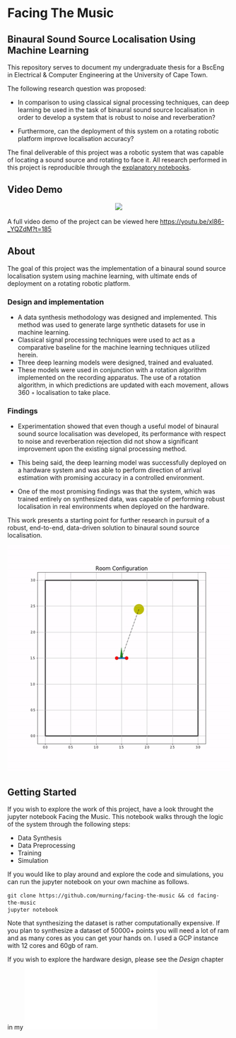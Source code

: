 Facing The Music
==============================

## Binaural Sound Source Localisation Using Machine Learning

This repository serves to document my undergraduate thesis for a BscEng in Electrical & Computer Engineering at the University of Cape Town. 

The following research question was proposed: 

* In comparison to using classical signal processing techniques, can deep learning
  be used in the task of binaural sound source localisation in order to
  develop a system that is robust to noise and reverberation? 
  
* Furthermore, can the deployment of this system on a rotating robotic platform improve localisation accuracy?


The final deliverable of this project was a robotic system that was capable of locating a sound source and rotating to face it. All research performed in this project is reproducible through the [explanatory notebooks](./notebooks/).

Video Demo
---------------

<p align="center">
  <img src=./images/demo.gif>
</p>

A full video demo of the project can be viewed here https://youtu.be/xl86-_YQZdM?t=185
 

About
--------------

The goal of this project was the implementation of a binaural sound source localisation
system using machine learning, with ultimate ends of deployment on a rotating robotic
platform. 

### Design and implementation

* A data synthesis methodology was designed and implemented. This method was used to generate large synthetic datasets for use    in machine learning. 
* Classical signal processing techniques were used to act as a comparative
  baseline for the machine learning techniques utilized herein.
* Three deep learning models were designed, trained and evaluated. 
* These models were used in conjunction with a rotation
  algorithm implemented on the recording apparatus. The use of a rotation algorithm,
  in which predictions are updated with each movement, allows 360 ◦ localisation to take
  place. 

### Findings

* Experimentation showed that even though a useful model of binaural sound
  source localisation was developed, its performance with respect to noise and reverberation
rejection did not show a significant improvement upon the existing signal processing
method. 

* This being said, the deep learning model was successfully deployed on a hardware
system and was able to perform direction of arrival estimation with promising accuracy
in a controlled environment. 

* One of the most promising findings was that the system, which was trained entirely on synthesized data, was capable of    performing robust localisation in real environments when deployed on the hardware. 

This work presents a starting point for further research in pursuit of a robust, end-to-end, data-driven solution to binaural sound source localisation.

<p align="center">
  <img src=./images/rotating.gif width="512" height="512">
</p>

Getting Started
--------------------

If you wish to explore the work of this project, have a look throught the jupyter notebook Facing the Music. This notebook
walks through the logic of the system through the following steps:

* Data Synthesis
* Data Preprocessing
* Training
* Simulation

If you would like to play around and explore the code and simulations, you can run the jupyter notebook on your own 
machine as follows. 

```
git clone https://github.com/murning/facing-the-music && cd facing-the-music
jupyter notebook
```

Note that synthesizing the dataset is rather computationally expensive. If you plan to synthesize a dataset of 50000+ points you will need a lot of ram and as many cores as you can get your hands on. I used a GCP instance with 12 cores and 60gb of ram.

If you wish to explore the hardware design, please see the *Design* chapter in my ![thesis](./report/undergraduate_thesis_kevin_murning.pdf)


